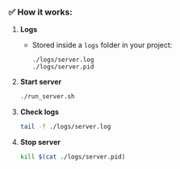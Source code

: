 ### ✅ How it works:

1. **Logs**

   * Stored inside a `logs` folder in your project:

     ```
     ./logs/server.log
     ./logs/server.pid
     ```

2. **Start server**

   ```bash
   ./run_server.sh
   ```

3. **Check logs**

   ```bash
   tail -f ./logs/server.log
   ```

4. **Stop server**

   ```bash
   kill $(cat ./logs/server.pid)
   ```


